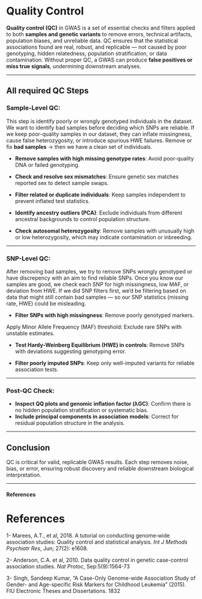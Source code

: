 # Quality Control

**Quality control (QC)** in GWAS is a set of essential checks and
filters applied to both **samples and genetic variants** to remove
errors, technical artifacts, population biases, and unreliable data. QC
ensures that the statistical associations found are real, robust, and
replicable — not caused by poor genotyping, hidden relatedness,
population stratification, or data contamination. Without proper QC, a
GWAS can produce **false positives or miss true signals**, undermining
downstream analyses.

------------------------------------------------------------------------

## All required QC Steps

### Sample-Level QC:

This step is identify poorly or wrongly genotyped individuals in the
dataset. We want to identify bad samples before deciding which SNPs are
reliable. If we keep poor-quality samples in our dataset, they can
inflate missingness, cause false heterozygosity, or introduce spurious
HWE failures. Remove or fix **bad samples** → then we have a clean set
of individuals.

-   **Remove samples with high missing genotype rates**: Avoid
    poor-quality DNA or failed genotyping.

-   **Check and resolve sex mismatches**: Ensure genetic sex matches
    reported sex to detect sample swaps.

-   **Filter related or duplicate individuals**: Keep samples
    independent to prevent inflated test statistics.

-   **Identify ancestry outliers (PCA)**: Exclude individuals from
    different ancestral backgrounds to control population structure.

-   **Check autosomal heterozygosity**: Remove samples with unusually
    high or low heterozygosity, which may indicate contamination or
    inbreeding.

------------------------------------------------------------------------

### SNP-Level QC:

After removing bad samples, we try to remove SNPs wrongly genotyped or
have discrepency with an aim to find reliable SNPs. Once you know our
samples are good, we check each SNP for high missingness, low MAF, or
deviation from HWE. If we did SNP filters first, we’d be filtering based
on data that might still contain bad samples — so our SNP statistics
(missing rate, HWE) could be misleading.

-   **Filter SNPs with high missingness**: Remove poorly genotyped
    markers.

Apply Minor Allele Frequency (MAF) threshold: Exclude rare SNPs with
unstable estimates.

-   **Test Hardy-Weinberg Equilibrium (HWE) in controls**: Remove SNPs
    with deviations suggesting genotyping error.

-   **Filter poorly imputed SNPs**: Keep only well-imputed variants for
    reliable association tests.

------------------------------------------------------------------------

### Post-QC Check:

-   **Inspect QQ plots and genomic inflation factor (λGC)**: Confirm
    there is no hidden population stratification or systematic bias.
-   **Include principal components in association models**: Correct for
    residual population structure in the analysis.

------------------------------------------------------------------------

## Conclusion

QC is critical for valid, replicable GWAS results. Each step removes
noise, bias, or error, ensuring robust discovery and reliable downstream
biological interpretation.

------------------------------------------------------------------------

#### References

# References

1- Marees, A.T., et al, 2018. A tutorial on conducting genome‐wide
association studies: Quality control and statistical analysis. *Int J
Methods Psychiatr Res*, Jun; 27(2): e1608.

2- Anderson, C.A. et al, 2010. Data quality control in genetic
case-control association studies. *Nat Protoc*, Sep:5(9):1564-73

3- Singh, Sandeep Kumar, “A Case-Only Genome-wide Association Study of
Gender- and Age-specific Risk Markers for Childhood Leukemia” (2015).
FIU Electronic Theses and Dissertations. 1832

